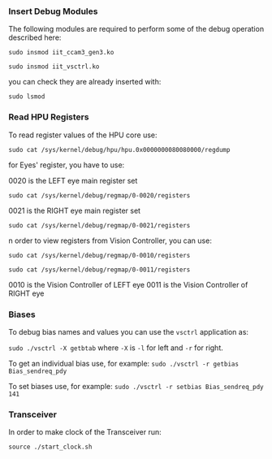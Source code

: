 ### Insert Debug Modules
The following modules are required to perform some of the debug operation described here:

`sudo insmod iit_ccam3_gen3.ko`

`sudo insmod iit_vsctrl.ko`

you can check they are already inserted with:

`sudo lsmod`

### Read HPU Registers
To read register values of the HPU core use: 

`sudo cat /sys/kernel/debug/hpu/hpu.0x0000000080080000/regdump`

for Eyes' register, you have to use:

0020 is the LEFT eye main register set

`sudo cat /sys/kernel/debug/regmap/0-0020/registers`

0021 is the RIGHT eye main register set

`sudo cat /sys/kernel/debug/regmap/0-0021/registers`

n order to view registers from Vision Controller, you can use:

`sudo cat /sys/kernel/debug/regmap/0-0010/registers`

`sudo cat /sys/kernel/debug/regmap/0-0011/registers`

0010 is the Vision Controller of LEFT eye
0011 is the Vision Controller of RIGHT eye

### Biases
To debug bias names and values you can use the `vsctrl` application as:

`sudo ./vsctrl -X getbtab` where `-X` is `-l` for left and `-r` for right.

To get an individual bias use, for example:
`sudo ./vsctrl -r getbias Bias_sendreq_pdy`

To set biases use, for example:
`sudo ./vsctrl -r setbias Bias_sendreq_pdy 141`

### Transceiver
In order to make clock of the Transceiver run:

`source ./start_clock.sh`


